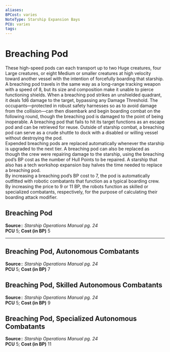 ```yaml
---
aliases: 
BPCost: varies
NoteType: Starship Expansion Bays
PCU: varies 
tags: 
---
```


# Breaching Pod

These high-speed pods can each transport up to two Huge creatures, four Large creatures, or eight Medium or smaller creatures at high velocity toward another vessel with the intention of forcefully boarding that starship. A breaching pod travels in the same way as a long-range tracking weapon with a speed of 8, but its size and composition make it unable to pierce functioning shields. When a breaching pod strikes an unshielded quadrant, it deals 1d6 damage to the target, bypassing any Damage Threshold. The occupants—protected in robust safety harnesses so as to avoid damage from the collision—can then disembark and begin boarding combat on the following round, though the breaching pod is damaged to the point of being inoperable. A breaching pod that fails to hit its target functions as an escape pod and can be retrieved for reuse. Outside of starship combat, a breaching pod can serve as a crude shuttle to dock with a disabled or willing vessel without destroying the pod.  
Expended breaching pods are replaced automatically whenever the starship is upgraded to the next tier. A breaching pod can also be replaced as though the crew were repairing damage to the starship, using the breaching pod’s BP cost as the number of Hull Points to be repaired. A starship that also has a tech workshop expansion bay halves the time needed to replace a breaching pod.  
By increasing a breaching pod’s BP cost to 7, the pod is automatically outfitted with robotic combatants that function as a typical boarding crew. By increasing the price to 9 or 11 BP, the robots function as skilled or specialized combatants, respectively, for the purpose of calculating their boarding attack modifier.  

## Breaching Pod

**Source**:: _Starship Operations Manual pg. 24_  
**PCU** 5; **Cost (in BP)** 5

---

## Breaching Pod, Autonomous Combatants

**Source**:: _Starship Operations Manual pg. 24_  
**PCU** 5; **Cost (in BP)** 7

## Breaching Pod, Skilled Autonomous Combatants

**Source**:: _Starship Operations Manual pg. 24_  
**PCU** 5; **Cost (in BP)** 9

## Breaching Pod, Specialized Autonomous Combatants

**Source**:: _Starship Operations Manual pg. 24_  
**PCU** 5; **Cost (in BP)** 11
